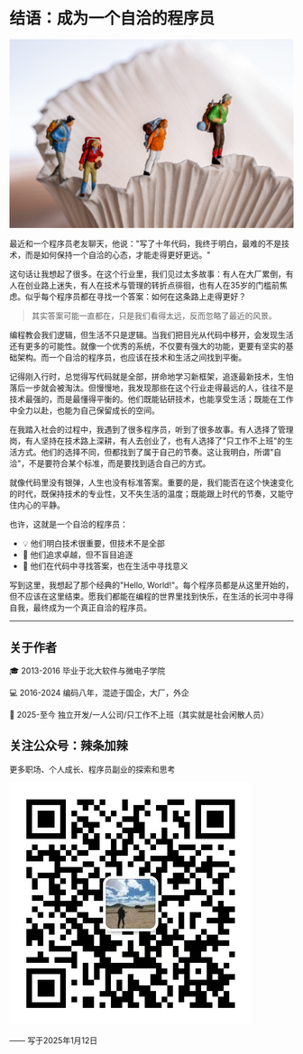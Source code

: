 # 结语：成为一个自洽的程序员

![自洽的程序员](./assets/images/self-consistent-programmer.png)

最近和一个程序员老友聊天，他说："写了十年代码，我终于明白，最难的不是技术，而是如何保持一个自洽的心态，才能走得更好更远。"

这句话让我想起了很多。在这个行业里，我们见过太多故事：有人在大厂累倒，有人在创业路上迷失，有人在技术与管理的转折点徘徊，也有人在35岁的门槛前焦虑。似乎每个程序员都在寻找一个答案：如何在这条路上走得更好？

> 其实答案可能一直都在，只是我们看得太远，反而忽略了最近的风景。

编程教会我们逻辑，但生活不只是逻辑。当我们把目光从代码中移开，会发现生活还有更多的可能性。就像一个优秀的系统，不仅要有强大的功能，更要有坚实的基础架构。而一个自洽的程序员，也应该在技术和生活之间找到平衡。

记得刚入行时，总觉得写代码就是全部，拼命地学习新框架，追逐最新技术，生怕落后一步就会被淘汰。但慢慢地，我发现那些在这个行业走得最远的人，往往不是技术最强的，而是最懂得平衡的。他们既能钻研技术，也能享受生活；既能在工作中全力以赴，也能为自己保留成长的空间。

在我踏入社会的过程中，我遇到了很多程序员，听到了很多故事。有人选择了管理岗，有人坚持在技术路上深耕，有人去创业了，也有人选择了"只工作不上班"的生活方式。他们的选择不同，但都找到了属于自己的节奏。这让我明白，所谓"自洽"，不是要符合某个标准，而是要找到适合自己的方式。

就像代码里没有银弹，人生也没有标准答案。重要的是，我们能否在这个快速变化的时代，既保持技术的专业性，又不失生活的温度；既能跟上时代的节奏，又能守住内心的平静。

也许，这就是一个自洽的程序员：

- 💡 他们明白技术很重要，但技术不是全部
- 🎯 他们追求卓越，但不盲目追逐
- 🌱 他们在代码中寻找答案，也在生活中寻找意义

写到这里，我想起了那个经典的"Hello, World!"。每个程序员都是从这里开始的，但不应该在这里结束。愿我们都能在编程的世界里找到快乐，在生活的长河中寻得自我，最终成为一个真正自洽的程序员。

---

## 关于作者

🎓 2013-2016 毕业于北大软件与微电子学院

💻 2016-2024 编码八年，混迹于国企，大厂，外企

🚀 2025-至今 独立开发/一人公司/只工作不上班（其实就是社会闲散人员）

## 关注公众号：辣条加辣

更多职场、个人成长、程序员副业的探索和思考

![公众号：辣条加辣](./assets/images/qrcode.jpg)


—— 写于2025年1月12日